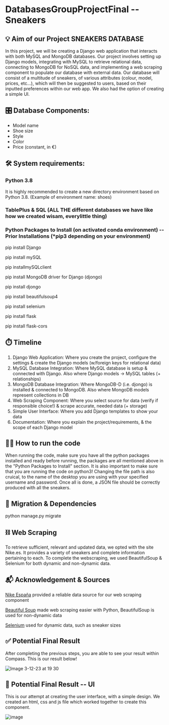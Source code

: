 # DatabasesGroupProjectFinal -- Sneakers

## 💡 Aim of our Project SNEAKERS DATABASE
In this project, we will be creating a Django web application that interacts with both MySQL and MongoDB databases. Our project involves setting up Django models, integrating with MySQL to retrieve relational data, connecting to MongoDB for NoSQL data, and implementing a web scraping component to populate our database with external data. Our database will consist of a multitude of sneakers, of various attributes (colour, model, prices, etc...), which will then be suggested to users, based on their inputted preferences within our web app. We also had the option of creating a simple UI.

## 🎛️ Database Components:

- Model name
- Shoe size 
- Style
- Color
- Price (constant, in €)

## 🛠️ System requirements:

### Python 3.8

It is highly recommended to create a new directory environment based on Python 3.8. (Example of environment name: shoes)

### TablePlus & SQL (ALL THE different databases we have like how we created wisam, everylittle thing) 

### Python Packages to Install (on activated conda environment) -- Prior Installations (*pip3 depending on your environment)

pip install Django

pip install mySQL

pip installmySQLclient

pip install MongoDB driver for Django (djongo)

pip install djongo

pip install beautifulsoup4

pip install selenium

pip install flask

pip install flask-cors



## ⏱️ Timeline

1. Django Web Application: Where you create the project, configure the settings & create the Django models (w/foreign keys for relational data)
2. MySQL Database Integration: Where MySQL database is setup & connected with Django. Also where Django models -> MySQL tables (+ relationships)
3. MongoDB Database Integration: Where MongoDB-D (i.e. djongo) is installed & connected to MongoDB. Also where MongoDB models represent collections in DB
4. Web Scraping Component: Where you select source for data (verify if responsible choice!) & scrape accurate, needed data (+ storage)
5. Simple User Interface: Where you add Django templates to show your data
6. Documentation: Where you explain the project/requirements, & the scope of each Django model


## 🏃‍♀️ How to run the code
When running the code, make sure you have all the python packages installed and ready before running, the packages are all mentioned above in the "Python Packages to Install" section. It is also important to make sure that you are running the code on python3! Changing the file path is also cruical, to the name of the desktop you are using with your specified username and password. Once all is done, a JSON file should be correctly produced with all the sneakers. 



## 🚀 Migration & Dependencies

python manage.py migrate

## ⛓️ Web Scraping

To retrieve sufficient, relevant and updated data, we opted with the site Nike.es. It provides a variety of sneakers and complete information pertaining to each. To complete the webscraping, we used BeautifulSoup & Selenium for both dynamic and non-dynamic data.

## 📬 Acknowledgement & Sources
[Nike España](https://nike.es) provided a reliable data source for our web scraping component

[Beautiful Soup](https://www.crummy.com/software/BeautifulSoup/) made web scraping easier with Python, BeautifulSoup is used for non-dynamic data

[Selenium](https://selenium-python.readthedocs.io/) used for dynamic data, such as sneaker sizes

## ✅ Potential Final Result

After completing the previous steps, you are able to see your result within Compass. This is our result below!

![Image 3-12-23 at 19 30](https://github.com/talineshawwaa/DatabasesGroupProjectFinal/assets/132683425/186a4b26-e90f-44b0-b9aa-fa921436574d)

## 🔔 Potential Final Result -- UI

This is our attempt at creating the user interface, with a simple design. We created an html, css and js file which worked together to create this component.

![image](https://github.com/talineshawwaa/DatabasesGroupProjectFinal/assets/132683425/96f287bb-194f-4f1a-aa56-b1a332419c00)




